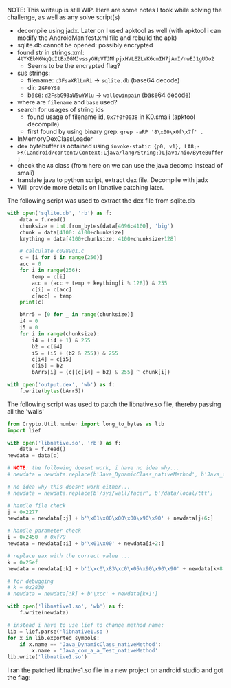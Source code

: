 NOTE: This writeup is still WIP. Here are some notes I took while solving the challenge, as well as any solve script(s)

* decompile using jadx. Later on I used apktool as well (with apktool i can modify the AndroidManifest.xml file and rebuild the apk)
* sqlite.db cannot be opened: possibly encrypted
* found str in strings.xml: `4tYKEbM6WqQcItBx0GMJvssyGHpVTJMhpjxHVLEZLVK6cmIH7jAmI/nwEJ1gUDo2`
	* Seems to be the encrypted flag?
* sus strings:
	* filename: `c3FsaXRlLmRi` -> `sqlite.db` (base64 decode)
	* dir: `ZGF0YS8`
	* base: `d2FsbG93aW5wYWlu` -> `wallowinpain` (base64 decode)
* where are `filename` and `base` used?
* search for usages of string ids
	* found usage of filename id, `0x7f0f0038` in K0.smali (apktool decompile)
	* first found by using binary grep: `grep -aRP '8\x00\x0f\x7f' .`
* InMemoryDexClassLoader
* dex bytebuffer is obtained using `invoke-static {p0, v1}, LA8;->K(Landroid/content/Context;Ljava/lang/String;)Ljava/nio/ByteBuffer;`
* check the `A8` class (from here on we can use the java decomp instead of smali)
* translate java to python script, extract dex file. Decompile with jadx
* Will provide more details on libnative patching later.

The following script was used to extract the dex file from sqlite.db

```python:h.py
with open('sqlite.db', 'rb') as f:
    data = f.read()
    chunksize = int.from_bytes(data[4096:4100], 'big')
    chunk = data[4100: 4100+chunksize]
    keything = data[4100+chunksize: 4100+chunksize+128]

    # calculate c0289q1.c
    c = [i for i in range(256)]
    acc = 0
    for i in range(256):
        temp = c[i]
        acc = (acc + temp + keything[i % 128]) & 255
        c[i] = c[acc]
        c[acc] = temp
    print(c)

    bArr5 = [0 for _ in range(chunksize)]
    i4 = 0
    i5 = 0
    for i in range(chunksize):
        i4 = (i4 + 1) & 255
        b2 = c[i4]
        i5 = (i5 + (b2 & 255)) & 255
        c[i4] = c[i5]
        c[i5] = b2
        bArr5[i] = (c[(c[i4] + b2) & 255] ^ chunk[i])

with open('output.dex', 'wb') as f:
    f.write(bytes(bArr5))
```

The following script was used to patch the libnative.so file, thereby passing all the 'walls'

```python:patch.py
from Crypto.Util.number import long_to_bytes as ltb
import lief

with open('libnative.so', 'rb') as f:
    data = f.read()
newdata = data[:]

# NOTE: the following doesnt work, i have no idea why...
# newdata = newdata.replace(b'Java_DynamicClass_nativeMethod', b'Java_com_a_a_Test_nativeMethod')

# no idea why this doesnt work either...
# newdata = newdata.replace(b'/sys/wall/facer', b'/data/local/ttt')

# handle file check
j = 0x2277
newdata = newdata[:j] + b'\x01\x00\x00\x00\x90\x90' + newdata[j+6:]

# handle parameter check
i = 0x2450  # 0xf79
newdata = newdata[:i] + b'\x01\x00' + newdata[i+2:]

# replace eax with the correct value ...
k = 0x25ef
newdata = newdata[:k] + b'1\xc0\x83\xc0\x05\x90\x90\x90' + newdata[k+8:]

# for debugging
# k = 0x2830
# newdata = newdata[:k] + b'\xcc' + newdata[k+1:]

with open('libnative1.so', 'wb') as f:
    f.write(newdata)

# instead i have to use lief to change method name:
lib = lief.parse('libnative1.so')
for x in lib.exported_symbols:
    if x.name == 'Java_DynamicClass_nativeMethod':
        x.name = 'Java_com_a_a_Test_nativeMethod'
lib.write('libnative1.so')
```

I ran the patched libnative1.so file in a new project on android studio and got the flag: